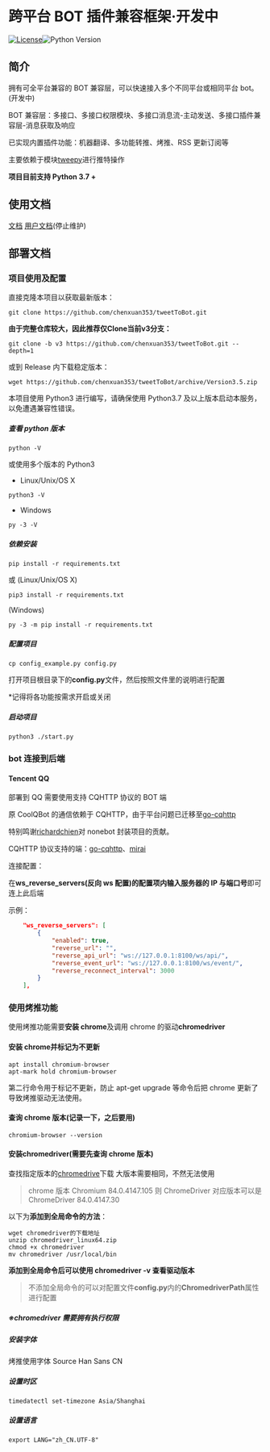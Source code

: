 # 跨平台 BOT 插件兼容框架·开发中

[![License](https://img.shields.io/github/license/richardchien/nonebot.svg)](LICENSE)![Python Version](https://img.shields.io/badge/python-3.7+-blue.svg)

## 简介

拥有可全平台兼容的 BOT 兼容层，可以快速接入多个不同平台或相同平台 bot。(开发中)

BOT 兼容层：多接口、多接口权限模块、多接口消息流-主动发送、多接口插件兼容层-消息获取及响应

已实现内置插件功能：机器翻译、多功能转推、烤推、RSS 更新订阅等

主要依赖于模块[tweepy](https://github.com/tweepy/tweepy)进行推特操作

**项目目前支持 Python 3.7 +**

## 使用文档

[文档](https://github.com/bothbot/OneTweBot-Docs)
[用户文档](https://chenxuan353.github.io/tweetTobot/)(停止维护)

## 部署文档

### 项目使用及配置

直接克隆本项目以获取最新版本：

```shell
git clone https://github.com/chenxuan353/tweetToBot.git
```

**由于完整仓库较大，因此推荐仅Clone当前v3分支：**

```shell
git clone -b v3 https://github.com/chenxuan353/tweetToBot.git --depth=1
```

或到 Release 内下载稳定版本：

```
wget https://github.com/chenxuan353/tweetToBot/archive/Version3.5.zip
```

本项目使用 Python3 进行编写，请确保使用 Python3.7 及以上版本启动本服务，以免遭遇兼容性错误。

##### 查看 python 版本

```shell
python -V
```

或使用多个版本的 Python3

- Linux/Unix/OS X

```shell
python3 -V
```

- Windows

```shell
py -3 -V
```

##### 依赖安装

```shell
pip install -r requirements.txt
```

或
(Linux/Unix/OS X)

```shell
pip3 install -r requirements.txt
```

(Windows)

```shell
py -3 -m pip install -r requirements.txt
```

##### 配置项目

```
cp config_example.py config.py
```

打开项目根目录下的**config.py**文件，然后按照文件里的说明进行配置

\*记得将各功能按需求开启或关闭

##### 启动项目

```shell
python3 ./start.py
```

### bot 连接到后端

#### Tencent QQ

部署到 QQ 需要使用支持 CQHTTP 协议的 BOT 端

原 CoolQBot 的通信依赖于 CQHTTP，由于平台问题已迁移至[go-cqhttp](https://github.com/Mrs4s/go-cqhttp)

特别鸣谢[richardchien](https://github.com/richardchien)对 nonebot 封装项目的贡献。

CQHTTP 协议支持的端：[go-cqhttp](https://github.com/yyuueexxiinngg/cqhttp-mirai)、[mirai](https://github.com/yyuueexxiinngg/cqhttp-mirai)

连接配置：

在**ws_reverse_servers(反向 ws 配置)**的配置项内**输入服务器的 IP 与端口号**即可连上此后端

示例：

```json
    "ws_reverse_servers": [
        {
            "enabled": true,
            "reverse_url": "",
            "reverse_api_url": "ws://127.0.0.1:8100/ws/api/",
            "reverse_event_url": "ws://127.0.0.1:8100/ws/event/",
            "reverse_reconnect_interval": 3000
        }
    ],
```

### 使用烤推功能

使用烤推功能需要**安装 chrome**及调用 chrome 的驱动**chromedriver**

#### **安装 chrome**并标记为不更新

```shell
apt install chromium-browser
apt-mark hold chromium-browser
```

第二行命令用于标记不更新，防止 apt-get upgrade 等命令后把 chrome 更新了导致烤推驱动无法使用。

#### 查询 chrome 版本(记录一下，之后要用)

```
chromium-browser --version
```

#### 安装**chromedriver**(需要先查询 chrome 版本)

查找指定版本的[chromedrive](https://chromedriver.storage.googleapis.com/index.html)下载 大版本需要相同，不然无法使用

> chrome 版本 Chromium 84.0.4147.105 则 ChromeDriver 对应版本可以是 ChromeDriver 84.0.4147.30

以下为**添加到全局命令的方法**：

```shell
wget chromedriver的下载地址
unzip chromedriver_linux64.zip
chmod +x chromedriver
mv chromedriver /usr/local/bin
```

**添加到全局命令后可以使用 chromedriver -v 查看驱动版本**

> 不添加全局命令的可以对配置文件**config.py**内的**ChromedriverPath**属性进行配置

##### **※chromedriver 需要拥有执行权限**

##### 安装字体

烤推使用字体 Source Han Sans CN

##### 设置时区

```
timedatectl set-timezone Asia/Shanghai
```

##### 设置语言

```
export LANG="zh_CN.UTF-8"
```
